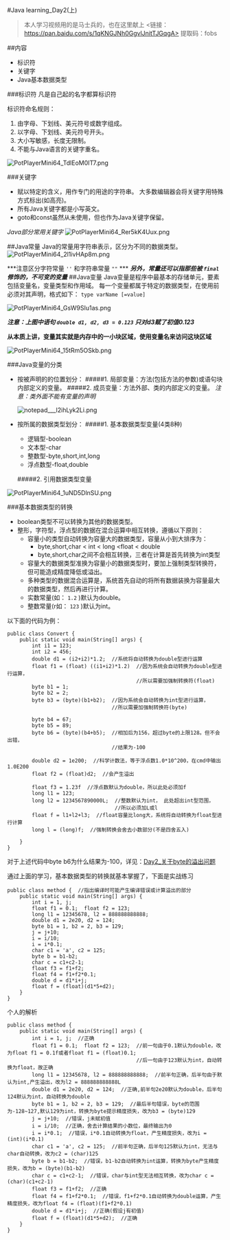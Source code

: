 #Java learning_Day2(上)
>本人学习视频用的是马士兵的，也在这里献上
><链接：https://pan.baidu.com/s/1qKNGJNh0GgvlJnitTJGqgA>
提取码：fobs

##内容
- 标识符
- 关键字
- Java基本数据类型

###标识符
凡是自己起的名字都算标识符

标识符命名规则：
1. 由字母、下划线、美元符号或数字组成。
2. 以字母、下划线、美元符号开头。
3. 大小写敏感，长度无限制。
4. 不能与Java语言的关键字重名。

![PotPlayerMini64_TdlEoM0IT7.png](https://i.loli.net/2020/03/02/hFYm1Qy6jMHIBGL.png)

###关键字
- 赋以特定的含义，用作专门的用途的字符串。
  大多数编辑器会将关键字用特殊方式标出(如高亮)。
- 所有Java关键字都是小写英文。
- goto和const虽然从未使用，但也作为Java关键字保留。

*Java部分常用关键字*
![PotPlayerMini64_Rer5kK4Uux.png](https://i.loli.net/2020/03/02/iZwaqIzLtPsHhAF.png)

##Java常量
Java的常量用字符串表示，区分为不同的数据类型。
![PotPlayerMini64_2l1ivHAp8m.png](https://i.loli.net/2020/03/02/SdCetxn14kXOQms.png)

***注意区分字符常量 `''` 和字符串常量 `""` ***
***另外，常量还可以指那些被 `final` 修饰的，不可变的变量***
##Java变量
Java变量是程序中最基本的存储单元，要素包括变量名，变量类型和作用域。
每一个变量都属于特定的数据类型，在使用前必须对其声明，格式如下：
`type varName [=value]`

![PotPlayerMini64_GsW9SIu1as.png](https://i.loli.net/2020/03/02/dkRb6XiF5zW1UwY.png)

***注意：上图中语句 `double d1, d2, d3 = 0.123` 只对d3赋了初值0.123***

**从本质上讲，变量其实就是内存中的一小块区域，使用变量名来访问这块区域**

![PotPlayerMini64_15tRm5OSkb.png](https://i.loli.net/2020/03/02/2jVOFAcNyT6pM7D.png)

###Java变量的分类
- 按被声明的的位置划分：
  #####1. 局部变量：方法(包括方法的参数)或语句块内部定义的变量。
  #####2. 成员变量：方法外部、类的内部定义的变量。
  *注意：类外面不能有变量的声明*

  ![notepad___l2ihLyk2Li.png](https://i.loli.net/2020/03/02/nJvsIG75hW9mqft.png)

- 按所属的数据类型划分：
  #####1. 基本数据类型变量(4类8种)
  - 逻辑型-boolean
  - 文本型-char
  - 整数型-byte,short,int,long
  - 浮点数型-float,double

  #####2. 引用数据类型变量

![PotPlayerMini64_1uND5DlnSU.png](https://i.loli.net/2020/03/02/wrTeuKS7GphI1y5.png)

###基本数据类型的转换
- boolean类型不可以转换为其他的数据类型。
- 整形，字符型，浮点型的数据在混合运算中相互转换，遵循以下原则：
  - 容量小的类型自动转换为容量大的数据类型，容量从小到大排序为：
    - byte,short,char < int < long <float < double
    - byte,short,char之间不会相互转换，三者在计算是首先转换为int类型
  - 容量大的数据类型准换为容量小的数据类型时，要加上强制类型转换符，但可能造成精度降低或溢出。
  - 多种类型的数据混合运算是，系统首先自动的将所有数据装换为容量最大的数据类型，然后再进行计算。
  - 实数常量(如： `1.2` )默认为double。
  - 整数常量(r如： `123` )默认为int。

以下面的代码为例：
```
public class Convert {
	public static void main(String[] args) {
		int i1 = 123;
		int i2 = 456;
		double d1 = (i2+i2)*1.2;  //系统将自动转换为double型进行运算
		float f1 = (float) ((i1+i2)*1.2)  //因为系统会自动转换为double型进行运算，
										  //所以需要加强制转换符(float)
		byte b1 = 1;
		byte b2 = 2;
		byte b3 = (byte)(b1+b2);  //因为系统会自动转换为int型进行运算，
								  //所以需要加强制转换符(byte)
								  
		byte b4 = 67;
		byte b5 = 89;
		byte b6 = (byte)(b4+b5);  //相加后为156，超过byte的上限128。但不会出错，
								  //结果为-100

		double d2 = 1e200;  //科学计数法，等于浮点数1.0*10^200，在cmd中输出1.0E200
		float f2 = (float)d2;  //会产生溢出
		
		float f3 = 1.23f  //浮点数默认为double，所以此处必须加f
		long l1 = 123;
		long l2 = 1234567890000L;  //整数默认为int， 此处超出int型范围，
								   //所以必须加L或l
		float f = l1+l2+l3;  //float容量比long大，系统将自动转换为float型进行计算
		long l = (long)f;  //强制转换会舍去小数部分(不是四舍五入)
		
	}
}
```
对于上述代码中byte b6为什么结果为-100，详见：[Day2_关于byte的溢出问题](file:///F:/github/JavaFile/JavaBasic/JavaSEBasic/Day2_关于byte的溢出问题.md)

通过上面的学习，基本数据类型的转换就基本掌握了，下面是实战练习
```
public class method {  //指出编译时可能产生编译错误或计算溢出的部分
	public static void main(String[] args) {
        int i = 1, j;
        float f1 = 0.1;  float f2 = 123;
		long l1 = 12345678, l2 = 888888888888;
		double d1 = 2e20, d2 = 124;
		byte b1 = 1, b2 = 2, b3 = 129;
		j = j+10;
		i = i/10;
		i = i*0.1;
		char c1 = 'a', c2 = 125;
		byte b = b1-b2;
		char c = c1+c2-1;
		float f3 = f1+f2;
		float f4 = f1+f2*0.1;
		double d = d1*i+j;
		float f = (float)(d1*5+d2);
    }
}
```

个人的解析

```
public class method {
	public static void main(String[] args) {
		int i = 1, j;  //正确
		float f1 = 0.1;  float f2 = 123;  //前一句由于0.1默认为double，改为float f1 = 0.1f或者float f1 = (float)0.1;
										  //后一句由于123默认为int，自动转换为float，故正确
		long l1 = 12345678, l2 = 888888888888;  //前半句正确，后半句由于默认为int,产生溢出，改为l2 = 888888888888L
		double d1 = 2e20, d2 = 124;  //正确,前半句2e20默认为double，后半句124默认为int，自动转换为double
		byte b1 = 1, b2 = 2, b3 = 129;  //最后半句错误，byte的范围为-128~127,默认129为int，转换为byte提示精度损失，改为b3 = (byte)129
		j = j+10;  //错误，j未赋初值
		i = i/10;  //正确，舍去计算结果的小数位，最终输出为0
		i = i*0.1;  //错误，i*0.1自动转换为float，产生精度损失，改为i = (int)(i*0.1)
		char c1 = 'a', c2 = 125;  //前半句正确，后半句125默认为int，无法与char自动转换，改为c2 = (char)125
		byte b = b1-b2;  //错误，b1-b2自动转换为int运算，转换为byte产生精度损失，改为b = (byte)(b1-b2)
		char c = c1+c2-1;  //错误，char与int型无法相互转换，改为char c = (char)(c1+c2-1)
		float f3 = f1+f2;  //正确
		float f4 = f1+f2*0.1;  //错误，f1+f2*0.1自动转换为double运算，产生精度损失，改为float f4 = (float)(f1+f2*0.1)
		double d = d1*i+j;  //正确(假设j有初值)
		float f = (float)(d1*5+d2);  //正确
	}
}
```